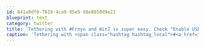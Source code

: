 ```yaml
---
id: 641a9df0-7619-4ca9-95e5-98e8858d9e22
blueprint: text
category: twitter
title: 'Tethering with #Froyo and Win7 is super easy. Check "Enable USB tether" on phone, plug into USB. No drivers, no fuss.'
caption: 'Tethering with <span class="hashtag hashtag_local">#<a href="http://tweettemp.darylchymko.ca/?tag=froyo">Froyo</a> and Win7 is super easy. Check "Enable USB tether" on phone, plug into USB. No drivers, no fuss.'
---
```


